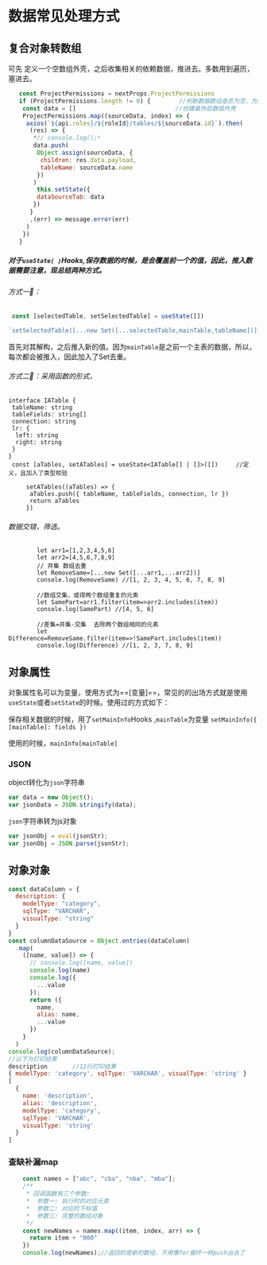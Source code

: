 # 数据常见处理方式

## 复合对象转数组

可先 定义一个空数组外壳，之后收集相关的依赖数据，推进去。多数用到遍历，塞进去。

```js
   const ProjectPermissions = nextProps.ProjectPermissions
   if (ProjectPermissions.length != 0) {        //判断数据数组是否为空，为空就不执行了，react很严                                                   格的，为空继续弄就会报错
​    const data = []							//创建最外层数组外壳
​    ProjectPermissions.map((sourceData, index) => {
​     axios(`${api.roles}/${roleId}/tables/${sourceData.id}`).then(
​      (res) => {
​       *// console.log();*
​       data.push(
​        Object.assign(sourceData, {
​         children: res.data.payload,
​         tableName: sourceData.name
​        })
​       )
​        this.setState({
​        dataSourceTab: data
​       })
​      }
​      ,(err) => message.error(err)
​     )
​    })
   }
```

##### 对于`useState( )`Hooks,保存数据的时候，是会覆盖前一个的值，因此，推入数据需要注意，现总结两种方式。

###### 方式一:rocket:：

```js
 const [selectedTable, setSelectedTable] = useState([])   

`setSelectedTable([...new Set([...selectedTable,mainTable,tableName])])
```

首先对其解构，之后推入新的值。因为`mainTable`是之前一个主表的数据，所以，每次都会被推入，因此加入了Set去重。

###### 方式二:rocket:：采用函数的形式，

```tsx
interface IATable {
 tableName: string
 tableFields: string[]
 connection: string
 lr: {
  left: string
  right: string
 }
}
 const [aTables, setATables] = useState<IATable[] | []>([])     //定义，且加入了类型校验
 
​     setATables((aTables) => {
​      aTables.push({ tableName, tableFields, connection, lr })
​      return aTables
​     })
```

###### 数据交错，筛选。

```
        let arr1=[1,2,3,4,5,6]
        let arr2=[4,5,6,7,8,9]
        // 并集 数组去重 
        let RemoveSame=[...new Set([...arr1,...arr2])]
        console.log(RemoveSame) //[1, 2, 3, 4, 5, 6, 7, 8, 9]

        //数组交集，或得两个数组重复的元素
        let SamePart=arr1.filter(item=>arr2.includes(item))
        console.log(SamePart) //[4, 5, 6]

        //差集=并集-交集  去除两个数组相同的元素
        let Difference=RemoveSame.filter(item=>!SamePart.includes(item))
        console.log(Difference) //[1, 2, 3, 7, 8, 9]
```

## 对象属性

对象属性名可以为变量，使用方式为==[变量]==，常见的的出场方式就是使用`useState`或者`setState`的时候。使用过的方式如下：

保存相关数据的时候，用了`setMainInfo`Hooks ,`mainTable`为变量 `setMainInfo({ [mainTable]: fields })`

使用的时候，`mainInfo[mainTable]`

### JSON

object转化为`json`字符串

```js
var data = new Object();
var jsonData = JSON.stringify(data);
```

`json`字符串转为js对象

```js
var jsonObj = eval(jsonStr);
var jsonObj = JSON.parse(jsonStr);
```



## 对象对象

```js
const dataColumn = {
  description: {
    modelType: "category",
    sqlType: "VARCHAR",
    visualType: "string"
  }
}
const columnDataSource = Object.entries(dataColumn)
  .map(
    ([name, value]) => {
      // console.log([name, value])
      console.log(name)
      console.log({
        ...value
      });
      return ({
        name,
        alias: name,          
        ...value
      })
    }
  )
console.log(columnDataSource);
//以下为打印结果
description       //12行打印结果
{ modelType: 'category', sqlType: 'VARCHAR', visualType: 'string' }
[
  {
    name: 'description',
    alias: 'description',
    modelType: 'category',
    sqlType: 'VARCHAR',
    visualType: 'string'
  }
]

```

### 查缺补漏map

```js
    const names = ["abc", "cba", "nba", "mba"];
    /**
     * 回调函数有三个参数:
     *  参数一: 执行时的对应元素
     *  参数二: 对应的下标值
     *  参数三: 完整的数组对象
     */
    const newNames = names.map((item, index, arr) => {
      return item + "000"
    })
    console.log(newNames);//返回的是新的数组，不用像for循环一样push出去了

```











